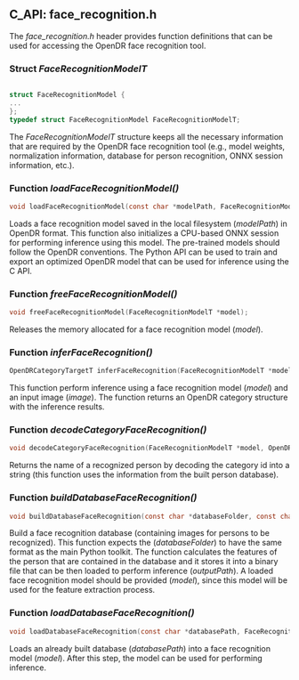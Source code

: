 ## C_API: face_recognition.h


The *face_recognition.h* header provides function definitions that can be used for accessing the OpenDR face recognition tool.

### Struct *FaceRecognitionModelT*
```C

struct FaceRecognitionModel {
...
};
typedef struct FaceRecognitionModel FaceRecognitionModelT;
```
The *FaceRecognitionModelT* structure keeps all the necessary information that are required by the OpenDR face recognition tool (e.g., model weights, normalization information, database for person recognition, ONNX session information, etc.).


### Function *loadFaceRecognitionModel()*
```C
void loadFaceRecognitionModel(const char *modelPath, FaceRecognitionModelT *model);
```
 Loads a face recognition model saved in the local filesystem (*modelPath*) in OpenDR format.
 This function also initializes a CPU-based ONNX session for performing inference using this model.
 The pre-trained models should follow the OpenDR conventions.
 The Python API can be used to train and export an optimized OpenDR model that can be used for inference using the C API.
 
### Function *freeFaceRecognitionModel()*
```C
void freeFaceRecognitionModel(FaceRecognitionModelT *model);
```
Releases the memory allocated for a face recognition model (*model*).


### Function *inferFaceRecognition()*
```C
OpenDRCategoryTargetT inferFaceRecognition(FaceRecognitionModelT *model, OpenDRImageT *image);
```
This function perform inference using a face recognition model (*model*) and an input image (*image*).
The function returns an OpenDR category structure with the inference results.


### Function *decodeCategoryFaceRecognition()*
```C
void decodeCategoryFaceRecognition(FaceRecognitionModelT *model, OpenDRCategoryTargetT category, char *personName);
```
Returns the name of a recognized person by decoding the category id into a string (this function uses the information from the built person database).


### Function *buildDatabaseFaceRecognition()*
```C
void buildDatabaseFaceRecognition(const char *databaseFolder, const char *outputPath, faceRecognitionModelT *model);
```
Build a face recognition database (containing images for persons to be recognized). 
This function expects the (*databaseFolder*) to have the same format as the main Python toolkit.
The function calculates the features of the person that are contained in the database and it stores it into a binary file that can be then loaded to perform inference (*outputPath*).
A loaded face recognition model should be provided (*model*), since this model will be used for the feature extraction process.

### Function *loadDatabaseFaceRecognition()*
```C
void loadDatabaseFaceRecognition(const char *databasePath, FaceRecognitionModelT *model);

```
Loads an already built database (*databasePath*) into a face recognition model (*model*).
After this step, the model can be used for performing inference. 

